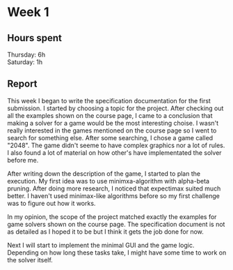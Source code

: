 # Week 1

## Hours spent

Thursday:  6h\
Saturday: 1h

## Report

This week I began to write the specification documentation for the first submission. I started by choosing a topic for the project. After checking out all the examples shown on the course page, I came to a conclusion that making a solver for a game would be the most interesting choise. I wasn't really interested in the games mentioned on the course page so I went to search for something else. After some searching, I chose a game called "2048". The game didn't seeme to have complex graphics nor a lot of rules. I also found a lot of material on how other's have implementated the solver before me.

After writing down the description of the game, I started to plan the execution. My first idea was to use minimxa-algorithm with alpha-beta pruning. After doing more research, I noticed that expectimax suited much better. I haven't used minimax-like algorithms before so my first challenge was to figure out how it works.

In my opinion, the scope of the project matched exactly the examples for game solvers shown on the course page. The specification document is not as detailed as I hoped it to be but I think it gets the job done for now.

Next I will start to implement the minimal GUI and the game logic. Depending on how long these tasks take, I might have some time to work on the solver itself.